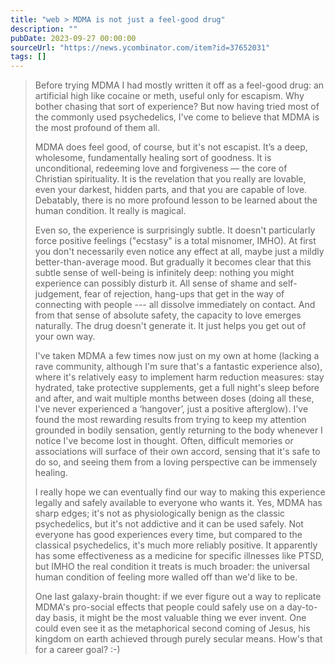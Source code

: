```yaml
---
title: "web > MDMA is not just a feel-good drug"
description: ""
pubDate: 2023-09-27 00:00:00
sourceUrl: "https://news.ycombinator.com/item?id=37652031"
tags: []
---
```


> Before trying MDMA I had mostly written it off as a feel-good drug: an artificial high like cocaine or meth, useful only for escapism. Why bother chasing that sort of experience? But now having tried most of the commonly used psychedelics, I've come to believe that MDMA is the most profound of them all.
> 
> MDMA does feel good, of course, but it's not escapist. It’s a deep, wholesome, fundamentally healing sort of goodness. It is unconditional, redeeming love and forgiveness — the core of Christian spirituality. It is the revelation that you really are lovable, even your darkest, hidden parts, and that you are capable of love. Debatably, there is no more profound lesson to be learned about the human condition. It really is magical.
> 
> Even so, the experience is surprisingly subtle. It doesn't particularly force positive feelings ("ecstasy" is a total misnomer, IMHO). At first you don't necessarily even notice any effect at all, maybe just a mildly better-than-average mood. But gradually it becomes clear that this subtle sense of well-being is infinitely deep: nothing you might experience can possibly disturb it. All sense of shame and self-judgement, fear of rejection, hang-ups that get in the way of connecting with people --- all dissolve immediately on contact. And from that sense of absolute safety, the capacity to love emerges naturally. The drug doesn't generate it. It just helps you get out of your own way.
> 
> I've taken MDMA a few times now just on my own at home (lacking a rave community, although I'm sure that's a fantastic experience also), where it's relatively easy to implement harm reduction measures: stay hydrated, take protective supplements, get a full night's sleep before and after, and wait multiple months between doses (doing all these, I've never experienced a ‘hangover’, just a positive afterglow). I've found the most rewarding results from trying to keep my attention grounded in bodily sensation, gently returning to the body whenever I notice I've become lost in thought. Often, difficult memories or associations will surface of their own accord, sensing that it's safe to do so, and seeing them from a loving perspective can be immensely healing.
> 
> I really hope we can eventually find our way to making this experience legally and safely available to everyone who wants it. Yes, MDMA has sharp edges; it's not as physiologically benign as the classic psychedelics, but it's not addictive and it can be used safely. Not everyone has good experiences every time, but compared to the classical psychedelics, it's much more reliably positive. It apparently has some effectiveness as a medicine for specific illnesses like PTSD, but IMHO the real condition it treats is much broader: the universal human condition of feeling more walled off than we'd like to be.
> 
> One last galaxy-brain thought: if we ever figure out a way to replicate MDMA's pro-social effects that people could safely use on a day-to-day basis, it might be the most valuable thing we ever invent. One could even see it as the metaphorical second coming of Jesus, his kingdom on earth achieved through purely secular means. How's that for a career goal? :-)